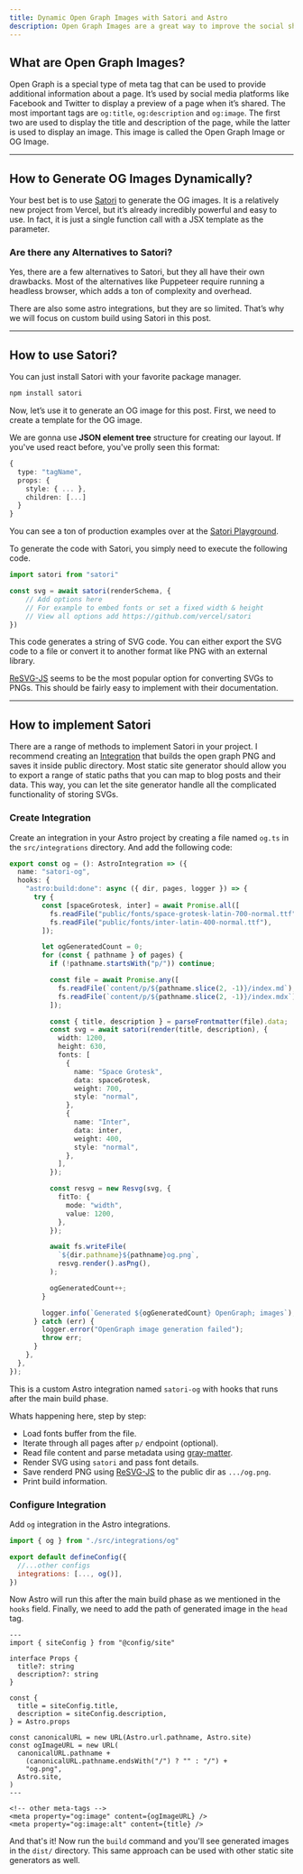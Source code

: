 ```yaml
---
title: Dynamic Open Graph Images with Satori and Astro
description: Open Graph Images are a great way to improve the social sharing experience of your website. In this post I'll show you how to create them and how to generate them dynamically with any static site generator, like Astro.
---
```


## What are Open Graph Images?

Open Graph is a special type of meta tag that can be used to provide additional information about a page.
It’s used by social media platforms like Facebook and Twitter to display a preview of a page when it’s shared.
The most important tags are `og:title`, `og:description` and `og:image`.
The first two are used to display the title and description of the page, while the latter is used to display an image.
This image is called the Open Graph Image or OG Image.

---

## How to Generate OG Images Dynamically?

Your best bet is to use [Satori](https://github.com/vercel/satori) to generate the OG images.
It is a relatively new project from Vercel, but it’s already incredibly powerful and easy to use.
In fact, it is just a single function call with a JSX template as the parameter.

### Are there any Alternatives to Satori?

Yes, there are a few alternatives to Satori, but they all have their own drawbacks.
Most of the alternatives like Puppeteer require running a headless browser, which adds a ton of complexity and overhead.

There are also some astro integrations, but they are so limited.
That’s why we will focus on custom build using Satori in this post.

---

## How to use Satori?

You can just install Satori with your favorite package manager.

```bash
npm install satori
```

Now, let’s use it to generate an OG image for this post. First, we need to create a template for the OG image.

We are gonna use **JSON element tree** structure for creating our layout.
If you've used react before, you've prolly seen this format:

```ts
{
  type: "tagName",
  props: {
    style: { ... },
    children: [...]
  }
}
```

You can see a ton of production examples over at the [Satori Playground](https://og-playground.vercel.app/).

To generate the code with Satori, you simply need to execute the following code.

```ts
import satori from "satori"

const svg = await satori(renderSchema, {
    // Add options here
    // For example to embed fonts or set a fixed width & height
    // View all options add https://github.com/vercel/satori
})
```

This code generates a string of SVG code.
You can either export the SVG code to a file or convert it to another format like PNG with an external library.

[ReSVG-JS](https://github.com/thx/resvg-js) seems to be the most popular option for converting SVGs to PNGs.
This should be fairly easy to implement with their documentation.

---

## How to implement Satori

There are a range of methods to implement Satori in your project.
I recommend creating an [Integration](https://docs.astro.build/en/guides/integrations-guide/) that builds the open graph PNG and saves it inside public directory.
Most static site generator should allow you to export a range of static paths that you can map to blog posts and their data.
This way, you can let the site generator handle all the complicated functionality of storing SVGs.

### Create Integration

Create an integration in your Astro project by creating a file named `og.ts` in the `src/integrations` directory.
And add the following code:

```ts
export const og = (): AstroIntegration => ({
  name: "satori-og",
  hooks: {
    "astro:build:done": async ({ dir, pages, logger }) => {
      try {
        const [spaceGrotesk, inter] = await Promise.all([
          fs.readFile("public/fonts/space-grotesk-latin-700-normal.ttf"),
          fs.readFile("public/fonts/inter-latin-400-normal.ttf"),
        ]);

        let ogGeneratedCount = 0;
        for (const { pathname } of pages) {
          if (!pathname.startsWith("p/")) continue;

          const file = await Promise.any([
            fs.readFile(`content/p/${pathname.slice(2, -1)}/index.md`),
            fs.readFile(`content/p/${pathname.slice(2, -1)}/index.mdx`),
          ]);

          const { title, description } = parseFrontmatter(file).data;
          const svg = await satori(render(title, description), {
            width: 1200,
            height: 630,
            fonts: [
              {
                name: "Space Grotesk",
                data: spaceGrotesk,
                weight: 700,
                style: "normal",
              },
              {
                name: "Inter",
                data: inter,
                weight: 400,
                style: "normal",
              },
            ],
          });

          const resvg = new Resvg(svg, {
            fitTo: {
              mode: "width",
              value: 1200,
            },
          });

          await fs.writeFile(
            `${dir.pathname}${pathname}og.png`,
            resvg.render().asPng(),
          );

          ogGeneratedCount++;
        }

        logger.info(`Generated ${ogGeneratedCount} OpenGraph; images`);
      } catch (err) {
        logger.error("OpenGraph image generation failed");
        throw err;
      }
    },
  },
});
```

This is a custom Astro integration named `satori-og` with hooks that runs after the main build phase.

Whats happening here, step by step:

* Load fonts buffer from the file.
* Iterate through all pages after `p/` endpoint (optional).
* Read file content and parse metadata using [gray-matter](https://github.com/jonschlinkert/gray-matter).
* Render SVG using `satori` and pass font details.
* Save renderd PNG using [ReSVG-JS](https://github.com/thx/resvg-js) to the public dir as `.../og.png`.
* Print build information.

### Configure Integration

Add `og` integration in the Astro integrations.

```mjs title=astro.config.mjs
import { og } from "./src/integrations/og"

export default defineConfig({
  //...other configs
  integrations: [..., og()],
})
```

Now Astro will run this after the main build phase as we mentioned in the `hooks` field.
Finally, we need to add the path of generated image in the `head` tag.

```astro title=Head.astro
---
import { siteConfig } from "@config/site"

interface Props {
  title?: string
  description?: string
}

const {
  title = siteConfig.title,
  description = siteConfig.description,
} = Astro.props

const canonicalURL = new URL(Astro.url.pathname, Astro.site)
const ogImageURL = new URL(
  canonicalURL.pathname +
    (canonicalURL.pathname.endsWith("/") ? "" : "/") +
    "og.png",
  Astro.site,
)
---

<!-- other meta-tags -->
<meta property="og:image" content={ogImageURL} />
<meta property="og:image:alt" content={title} />
```

And that's it! Now run the `build` command and you'll see generated images in the `dist/` directory.
This same approach can be used with other static site generators as well.

